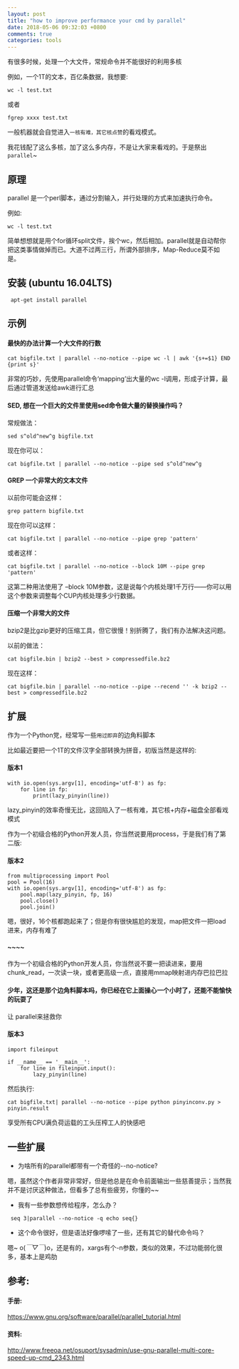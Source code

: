```yaml
---
layout: post
title: "how to improve performance your cmd by parallel"
date: 2018-05-06 09:32:03 +0800
comments: true
categories: tools
---
```


有很多时候，处理一个大文件，常规命令并不能很好的利用多核

<!-- more -->

例如，一个1T的文本，百亿条数据，我想要:

```
wc -l test.txt
```

或者

```
fgrep xxxx test.txt
```

一般机器就会自觉进入`一核有难，其它核点赞`的看戏模式。

我花钱配了这么多核，加了这么多内存，不是让大家来看戏的。于是祭出`parallel`~

## 原理

parallel 是一个perl脚本，通过分割输入，并行处理的方式来加速执行命令。

例如:

```
wc -l test.txt
```

简单想想就是用个for循环split文件，挨个wc，然后相加。parallel就是自动帮你把这类事情做掉而已。大道不过两三行，所谓外部排序，Map-Reduce莫不如是。

## 安装 (ubuntu 16.04LTS)

```
 apt-get install parallel
```


## 示例

#### 最快的办法计算一个大文件的行数

```
cat bigfile.txt | parallel --no-notice --pipe wc -l | awk '{s+=$1} END {print s}'
```

非常的巧妙，先使用parallel命令‘mapping’出大量的wc -l调用，形成子计算，最后通过管道发送给awk进行汇总


#### SED, 想在一个巨大的文件里使用sed命令做大量的替换操作吗？

常规做法：
```
sed s^old^new^g bigfile.txt
```

现在你可以：
```
cat bigfile.txt | parallel --no-notice --pipe sed s^old^new^g
```

#### GREP 一个非常大的文本文件

以前你可能会这样：

```
grep pattern bigfile.txt
```

现在你可以这样：
```
cat bigfile.txt | parallel --no-notice --pipe grep 'pattern'
```

或者这样：
```
cat bigfile.txt | parallel --no-notice --block 10M --pipe grep 'pattern'
```

这第二种用法使用了 –block 10M参数，这是说每个内核处理1千万行——你可以用这个参数来调整每个CUP内核处理多少行数据。

#### 压缩一个非常大的文件

bzip2是比gzip更好的压缩工具，但它很慢！别折腾了，我们有办法解决这问题。

以前的做法：
```
cat bigfile.bin | bzip2 --best > compressedfile.bz2
```

现在这样：
```
cat bigfile.bin | parallel --no-notice --pipe --recend '' -k bzip2 --best > compressedfile.bz2
```

## 扩展

作为一个Python党，经常写一些`用过即弃`的边角料脚本

比如最近要把一个1T的文件汉字全部转换为拼音，初版当然是这样的:

#### 版本1

```
with io.open(sys.argv[1], encoding='utf-8') as fp:
    for line in fp:
        print(lazy_pinyin(line))
```

lazy_pinyin的效率奇慢无比，这回陷入了一核有难，其它核+内存+磁盘全部看戏模式


作为一个初级合格的Python开发人员，你当然说要用process，于是我们有了第二版:

#### 版本2

```
from multiprocessing import Pool
pool = Pool(16)
with io.open(sys.argv[1], encoding='utf-8') as fp:
    pool.map(lazy_pinyin, fp, 16)
    pool.close()
    pool.join()
```

嗯，很好，16个核都跑起来了；但是你有很快尴尬的发现，map把文件一把load进来，内存有难了


#### ~~~~

作为一个初级合格的Python开发人员，你当然说不要一把读进来，要用chunk_read，一次读一块，或者更高级一点，直接用mmap映射进内存巴拉巴拉


#### 少年，这还是那个边角料脚本吗，你已经在它上面操心一个小时了，还能不能愉快的玩耍了

让 parallel来拯救你

#### 版本3

```
import fileinput

if __name__ == '__main__':
    for line in fileinput.input():
        lazy_pinyin(line)
```

然后执行:

```
cat bigfile.txt| parallel --no-notice --pipe python pinyinconv.py > pinyin.result
```

享受所有CPU满负荷运载的工头压榨工人的快感吧


## 一些扩展

* 为啥所有的parallel都带有一个奇怪的--no-notice?

嗯，虽然这个作者非常非常好，但是他总是在命令前面输出一些慈善提示；当然我并不是讨厌这种做法，但看多了总有些疲劳，你懂的~~


* 我有一些参数想传给程序，怎么办？

```
 seq 3|parallel --no-notice -q echo seq{}
```

* 这个命令很好，但是语法好像啰嗦了一些，还有其它的替代命令吗？

嗯~ o(*￣▽￣*)o，还是有的，xargs有个-n参数，类似的效果，不过功能弱化很多，基本上是鸡肋


## 参考:

#### 手册:

https://www.gnu.org/software/parallel/parallel_tutorial.html

#### 资料:

http://www.freeoa.net/osuport/sysadmin/use-gnu-parallel-multi-core-speed-up-cmd_2343.html

